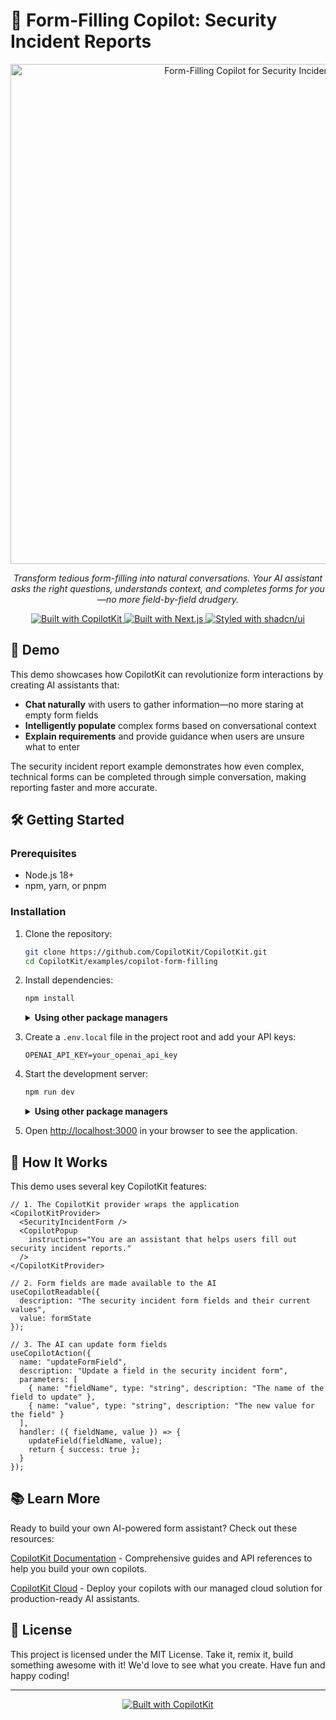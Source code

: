 # 🤖 Form-Filling Copilot: Security Incident Reports

<div align="center">
  <img src="./screenshot.png" alt="Form-Filling Copilot for Security Incident Reports" width="800"/>
  <p><em>Transform tedious form-filling into natural conversations. Your AI assistant asks the right questions, understands context, and completes forms for you—no more field-by-field drudgery.</em></p>
</div>

<div align="center">
  <a href="https://copilotkit.ai" target="_blank">
    <img src="https://img.shields.io/badge/Built%20with-CopilotKit-6963ff" alt="Built with CopilotKit"/>
  </a>
  <a href="https://nextjs.org" target="_blank">
    <img src="https://img.shields.io/badge/Built%20with-Next.js%2014-black" alt="Built with Next.js"/>
  </a>
  <a href="https://ui.shadcn.com/" target="_blank">
    <img src="https://img.shields.io/badge/Styled%20with-shadcn%2Fui-black" alt="Styled with shadcn/ui"/>
  </a>
</div>

## 🚀 Demo

This demo showcases how CopilotKit can revolutionize form interactions by creating AI assistants that:

- **Chat naturally** with users to gather information—no more staring at empty form fields
- **Intelligently populate** complex forms based on conversational context
- **Explain requirements** and provide guidance when users are unsure what to enter

The security incident report example demonstrates how even complex, technical forms can be completed through simple conversation, making reporting faster and more accurate.

## 🛠️ Getting Started

### Prerequisites

- Node.js 18+ 
- npm, yarn, or pnpm

### Installation

1. Clone the repository:
   ```bash
   git clone https://github.com/CopilotKit/CopilotKit.git
   cd CopilotKit/examples/copilot-form-filling
   ```

2. Install dependencies:

   ```bash
   npm install
   ```

   <details>
     <summary><b>Using other package managers</b></summary>
     
     ```bash
     # Using yarn
     yarn install
     
     # Using pnpm
     pnpm install
     ```
   </details>

3. Create a `.env.local` file in the project root and add your API keys:
   ```
   OPENAI_API_KEY=your_openai_api_key
   ```

4. Start the development server:

   ```bash
   npm run dev
   ```

   <details>
     <summary><b>Using other package managers</b></summary>
     
     ```bash
     # Using yarn
     yarn dev
     
     # Using pnpm
     pnpm dev
     ```
   </details>

5. Open [http://localhost:3000](http://localhost:3000) in your browser to see the application.

## 🧩 How It Works

This demo uses several key CopilotKit features:

```tsx
// 1. The CopilotKit provider wraps the application
<CopilotKitProvider>
  <SecurityIncidentForm />
  <CopilotPopup 
    instructions="You are an assistant that helps users fill out security incident reports."
  />
</CopilotKitProvider>

// 2. Form fields are made available to the AI
useCopilotReadable({
  description: "The security incident form fields and their current values",
  value: formState
});

// 3. The AI can update form fields
useCopilotAction({
  name: "updateFormField",
  description: "Update a field in the security incident form",
  parameters: [
    { name: "fieldName", type: "string", description: "The name of the field to update" },
    { name: "value", type: "string", description: "The new value for the field" }
  ],
  handler: ({ fieldName, value }) => {
    updateField(fieldName, value);
    return { success: true };
  }
});
```

## 📚 Learn More

Ready to build your own AI-powered form assistant? Check out these resources:

[CopilotKit Documentation](https://docs.copilotkit.ai) - Comprehensive guides and API references to help you build your own copilots.

[CopilotKit Cloud](https://cloud.copilotkit.ai/) - Deploy your copilots with our managed cloud solution for production-ready AI assistants.

## 🎉 License

This project is licensed under the MIT License. Take it, remix it, build something awesome with it! We'd love to see what you create. Have fun and happy coding!

---

<div align="center">
  <a href="https://copilotkit.ai">
    <img src="https://img.shields.io/badge/Built_with-CopilotKit-6963ff.svg?style=for-the-badge&logo=none" alt="Built with CopilotKit" />
  </a>
</div>
